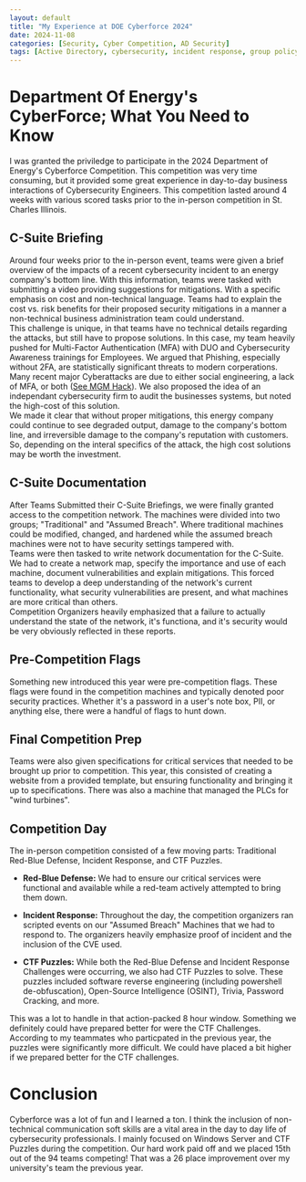 ```yaml
---
layout: default
title: "My Experience at DOE Cyberforce 2024"
date: 2024-11-08
categories: [Security, Cyber Competition, AD Security]
tags: [Active Directory, cybersecurity, incident response, group policy]
---
```

# Department Of Energy's CyberForce; What You Need to Know

I was granted the priviledge to participate in the 2024 Department of Energy's Cyberforce Competition. This competition was very time consuming, but it provided some great experience in day-to-day business interactions of Cybersecurity Engineers. This competition lasted around 4 weeks with various scored tasks prior to the in-person competition in St. Charles Illinois.

## C-Suite Briefing
Around four weeks prior to the in-person event, teams were given a brief overview of the impacts of a recent cybersecurity incident to an energy company's bottom line. With this information, teams were tasked with submitting a video providing suggestions for mitigations. With a specific emphasis on cost and non-technical language. Teams had to explain the cost vs. risk benefits for their proposed security mitigations in a manner a non-technical business administration team could understand.  
This challenge is unique, in that teams have no technical details regarding the attacks, but still have to propose solutions. In this case, my team heavily pushed for Multi-Factor Authentication (MFA) with DUO and Cybersecurity Awareness trainings for Employees. We argued that Phishing, especially without 2FA, are statistically significant threats to modern corperations. Many recent major Cyberattacks are due to either social engineering, a lack of MFA, or both \([See MGM Hack](https://blog.1password.com/mgm-hack/)\). We also proposed the idea of an independant cybersecurity firm to audit the businesses systems, but noted the high-cost of this solution.  
We made it clear that without proper mitigations, this energy company could continue to see degraded output, damage to the company's bottom line, and irreversible damage to the company's reputation with customers. So, depending on the interal specifics of the attack, the high cost solutions may be worth the investment.

## C-Suite Documentation
After Teams Submitted their C-Suite Briefings, we were finally granted access to the competition network. The machines were divided into two groups; "Traditional" and "Assumed Breach". Where traditional machines could be modified, changed, and hardened while the assumed breach machines were not to have security settings tampered with.  
Teams were then tasked to write network documentation for the C-Suite. We had to create a network map, specify the importance and use of each machine, document vulnerabilities and explain mitigations. This forced teams to develop a deep understanding of the network's current functionality, what security vulnerabilities are present, and what machines are more critical than others.  
Competition Organizers heavily emphasized that a failure to actually understand the state of the network, it's functiona, and it's security would be very obviously reflected in these reports.  

## Pre-Competition Flags
Something new introduced this year were pre-competition flags. These flags were found in the competition machines and typically denoted poor security practices. Whether it's a password in a user's note box, PII, or anything else, there were a handful of flags to hunt down.

## Final Competition Prep
Teams were also given specifications for critical services that needed to be brought up prior to competition. This year, this consisted of creating a website from a provided template, but ensuring functionality and bringing it up to specifications. There was also a machine that managed the PLCs for "wind turbines".

## Competition Day
The in-person competition consisted of a few moving parts: Traditional Red-Blue Defense, Incident Response, and CTF Puzzles.

- **Red-Blue Defense:**  We had to ensure our critical services were functional and available while a red-team actively attempted to bring them down.

- **Incident Response:** Throughout the day, the competition organizers ran scripted events on our "Assumed Breach" Machines that we had to respond to. The organizers heavily emphasize proof of incident and the inclusion of the CVE used.

- **CTF Puzzles:** While both the Red-Blue Defense and Incident Response Challenges were occurring, we also had CTF Puzzles to solve. These puzzles included software reverse engineering (including powershell de-obfuscation), Open-Source Intelligence (OSINT), Trivia, Password Cracking, and more.

This was a lot to handle in that action-packed 8 hour window. Something we definitely could have prepared better for were the CTF Challenges. According to my teammates who particpated in the previous year, the puzzles were significantly more difficult. We could have placed a bit higher if we prepared better for the CTF challenges.

# Conclusion
Cyberforce was a lot of fun and I learned a ton. I think the inclusion of non-technical communication soft skills are a vital area in the day to day life of cybersecurity professionals. I mainly focused on Windows Server and CTF Puzzles during the competition. Our hard work paid off and we placed 15th out of the 94 teams competing! That was a 26 place improvement over my university's team the previous year.